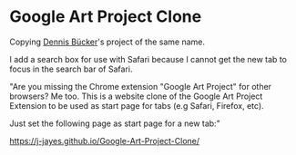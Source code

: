 # Google Art Project Clone

Copying [Dennis Bücker](https://github.com/denbue/Google-Art-Project-Clone/tree/master)'s project of the same name.

I add a search box for use with Safari because I cannot get the new tab to focus in the search bar of Safari.

"Are you missing the Chrome extension "Google Art Project" for other browsers? Me too. This is a website clone of the Google Art Project Extension to be used as start page for tabs (e.g Safari, Firefox, etc).

Just set the following page as start page for a new tab:"

https://j-jayes.github.io/Google-Art-Project-Clone/
